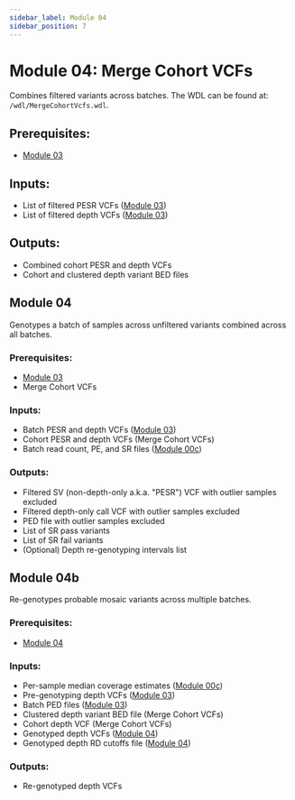 ```yaml
---
sidebar_label: Module 04
sidebar_position: 7
---
```


# Module 04: Merge Cohort VCFs

Combines filtered variants across batches. The WDL can be found at: `/wdl/MergeCohortVcfs.wdl`.

## Prerequisites:
* [Module 03](#module03)

## Inputs:
* List of filtered PESR VCFs ([Module 03](#module03))
* List of filtered depth VCFs ([Module 03](#module03))

## Outputs:
* Combined cohort PESR and depth VCFs
* Cohort and clustered depth variant BED files

## Module 04
Genotypes a batch of samples across unfiltered variants combined across all batches.

### Prerequisites:
* [Module 03](#module03)
* Merge Cohort VCFs

### Inputs:
* Batch PESR and depth VCFs ([Module 03](#module03))
* Cohort PESR and depth VCFs (Merge Cohort VCFs)
* Batch read count, PE, and SR files ([Module 00c](#module00c))

### Outputs:
* Filtered SV (non-depth-only a.k.a. "PESR") VCF with outlier samples excluded
* Filtered depth-only call VCF with outlier samples excluded
* PED file with outlier samples excluded
* List of SR pass variants
* List of SR fail variants
* (Optional) Depth re-genotyping intervals list


## Module 04b
Re-genotypes probable mosaic variants across multiple batches.

### Prerequisites:
* [Module 04](#module04)

### Inputs:
* Per-sample median coverage estimates ([Module 00c](#module00c))
* Pre-genotyping depth VCFs ([Module 03](#module03))
* Batch PED files ([Module 03](#module03))
* Clustered depth variant BED file (Merge Cohort VCFs)
* Cohort depth VCF (Merge Cohort VCFs)
* Genotyped depth VCFs ([Module 04](#module04))
* Genotyped depth RD cutoffs file ([Module 04](#module04))

### Outputs:
* Re-genotyped depth VCFs
